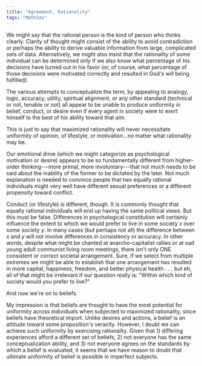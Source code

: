 ```yaml
---
title: "Agreement, Rationality"
tags: "MathJax"
---
```


We might say that the rational person is the kind of person who thinks clearly. Clarity of thought might consist of the ability to avoid contradiction or perhaps the ability to derive valuable information from large, complicated sets of data. Alternatively, we might also insist that the rationality of some individual can be determined only if we also know what percentage of his decisions have turned out in his favor (or, of course, what percentage of those decisions were motivated correctly and resulted in God's will being fulfilled).

The various attempts to conceptualize the term, by appealing to analogy, logic, accuracy, utility, spiritual alignment, or any other standard (technical or not, tenable or not) all appear to be unable to produce uniformity in belief, conduct, or desire even if every agent in society were to exert himself to the best of his ability toward that aim.

This is just to say that maximized rationality will never necessitate uniformity of opinion, of lifestyle, or motivation...no matter what rationality may be.

Our emotional drive (which we might categorize as psychological motivation or desire) appears to be so fundamentally different from higher-order thinking---more primal, more involuntary---that not much needs to be said about the inability of the former to be dictated by the later. Not much explanation is needed to convince people that two equally rational individuals might very well have different sexual preferences or a different propensity toward conflict.

Conduct (or lifestyle) is different, though. It is commonly thought that equally rational individuals will end up having the same political views. But this must be false. Differences in psychological constitution will certainly influence the extent to which we would prefer to live in some society *x* over some society *y*. In many cases (but perhaps not all) the difference between *x* and *y* will not involve differences in consistency or accuracy. In other words, despite what might be chanted at anarcho-capitalist rallies or at sad young adult communist living room meetings, there isn't only ONE consistent or correct societal arrangement. Sure, if we select from multiple extremes we might be able to establish that one arrangement has resulted in more capital, happiness, freedom, and better physical health . . . but eh, all of that might be irrelevant if our question really is: "Within which kind of society would you prefer to live?"

And now we're on to beliefs.

My impression is that beliefs are thought to have the most potential for uniformity across individuals when subjected to maximized rationality, since beliefs have theoretical import. Unlike desires and actions, a belief is an attitude toward some proposition's veracity. However, I doubt we can achieve such uniformity by exercising rationality. Given that 1) differing experiences afford a different set of beliefs, 2) not everyone has the same conceptualization ability, and 3) not everyone agrees on the standards by which a belief is evaluated, it seems that we have reason to doubt that ultimate uniformity of belief is possible in imperfect subjects.
